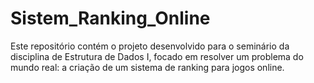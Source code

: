 # Sistem_Ranking_Online
Este repositório contém o projeto desenvolvido para o seminário da disciplina de Estrutura de Dados I, focado em resolver um problema do mundo real: a criação de um sistema de ranking para jogos online.
